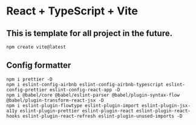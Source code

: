 # React + TypeScript + Vite

## This is template for all project in the future.

```
npm create vite@latest

```

## Config formatter

```
npm i prettier -D
npm i eslint-config-airbnb eslint-config-airbnb-typescript eslint-config-prettier eslint-config-react-app -D
npm i @babel/core @babel/eslint-parser @babel/plugin-syntax-flow @babel/plugin-transform-react-jsx -D
npm i eslint-plugin-flowtype eslint-plugin-import eslint-plugin-jsx-a11y eslint-plugin-prettier eslint-plugin-react eslint-plugin-react-hooks eslint-plugin-react-refresh eslint-plugin-unused-imports -D

```
